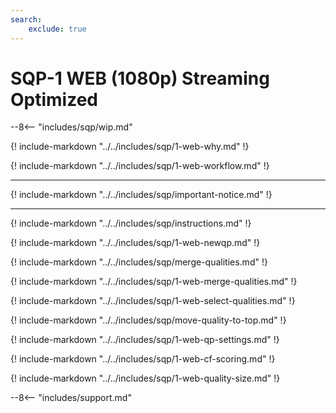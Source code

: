 ```yaml
---
search:
    exclude: true
---
```


# SQP-1 WEB (1080p) Streaming Optimized

<meta name="robots" content="noindex, noarchive, nofollow" />

--8<-- "includes/sqp/wip.md"

{! include-markdown "../../includes/sqp/1-web-why.md" !}

{! include-markdown "../../includes/sqp/1-web-workflow.md" !}

---

{! include-markdown "../../includes/sqp/important-notice.md" !}

---

{! include-markdown "../../includes/sqp/instructions.md" !}

{! include-markdown "../../includes/sqp/1-web-newqp.md" !}

{! include-markdown "../../includes/sqp/merge-qualities.md" !}

{! include-markdown "../../includes/sqp/1-web-merge-qualities.md" !}

{! include-markdown "../../includes/sqp/1-web-select-qualities.md" !}

{! include-markdown "../../includes/sqp/move-quality-to-top.md" !}

{! include-markdown "../../includes/sqp/1-web-qp-settings.md" !}

{! include-markdown "../../includes/sqp/1-web-cf-scoring.md" !}

{! include-markdown "../../includes/sqp/1-web-quality-size.md" !}

--8<-- "includes/support.md"
